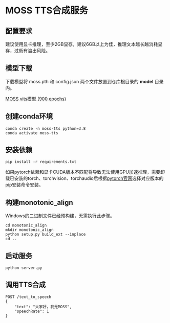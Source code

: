 # MOSS TTS合成服务

## 配置要求

建议使用显卡推理，至少2GB显存，建议6GB以上为佳，推理文本越长越消耗显存，过低有溢出风险。

## 模型下载

下载模型将 moss.pth 和 config.json 两个文件放置到仓库根目录的 **model** 目录内。

[MOSS vits模型 (900 epochs)](https://github.com/open-moss/moss-vits-model)

## 创建conda环境

```shell
conda create -n moss-tts python=3.8
conda activate moss-tts
```

## 安装依赖

```shell
pip install -r requirements.txt
```

如果pytorch依赖和显卡CUDA版本不匹配将导致无法使用GPU加速推理，需要卸载已安装的torch、torchvision、torchaudio后根据[pytorch官网](https://pytorch.org/)选择对应版本的pip安装命令安装。

## 构建monotonic_align
Windows的二进制文件已经预构建，无需执行此步骤。
```shell
cd monotonic_align
mkdir monotonic_align
python setup.py build_ext --inplace
cd ..
```

## 启动服务

```shell
python server.py
```

## 调用TTS合成

```
POST /text_to_speech
{
    "text": "大家好，我是MOSS",
    "speechRate": 1
}
```